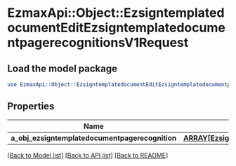 # EzmaxApi::Object::EzsigntemplatedocumentEditEzsigntemplatedocumentpagerecognitionsV1Request

## Load the model package
```perl
use EzmaxApi::Object::EzsigntemplatedocumentEditEzsigntemplatedocumentpagerecognitionsV1Request;
```

## Properties
Name | Type | Description | Notes
------------ | ------------- | ------------- | -------------
**a_obj_ezsigntemplatedocumentpagerecognition** | [**ARRAY[EzsigntemplatedocumentpagerecognitionRequestCompound]**](EzsigntemplatedocumentpagerecognitionRequestCompound.md) |  | 

[[Back to Model list]](../README.md#documentation-for-models) [[Back to API list]](../README.md#documentation-for-api-endpoints) [[Back to README]](../README.md)


